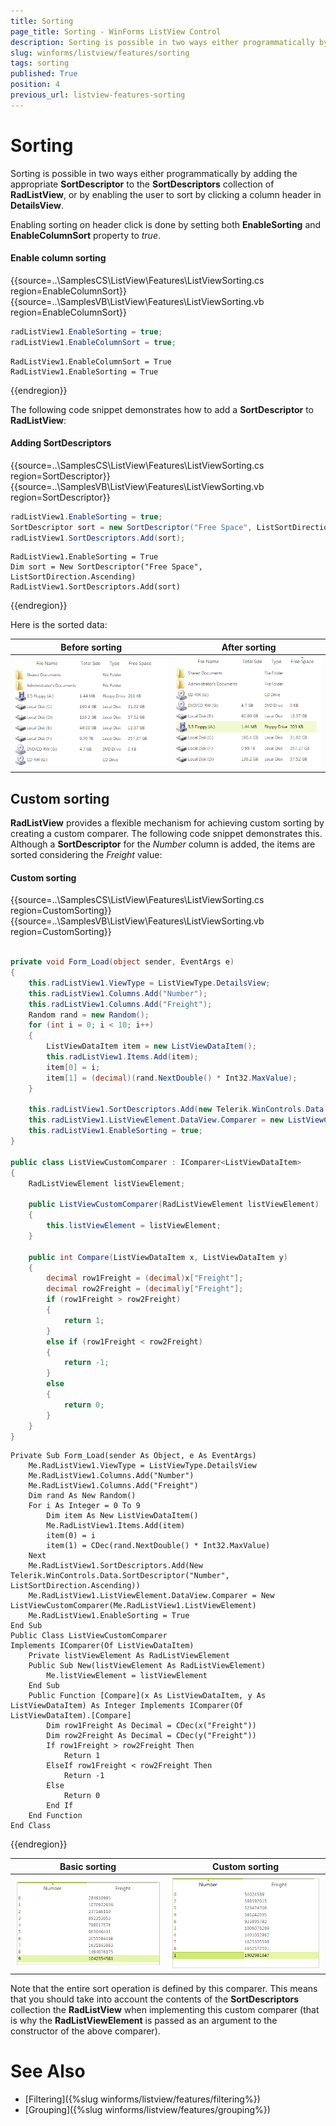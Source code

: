 ```yaml
---
title: Sorting
page_title: Sorting - WinForms ListView Control
description: Sorting is possible in two ways either programmatically by adding the appropriate SortDescriptor to the SortDescriptors collection of WinForms ListView, or by enabling the user to sort by clicking a column header in DetailsView.
slug: winforms/listview/features/sorting
tags: sorting
published: True
position: 4
previous_url: listview-features-sorting
---
```


# Sorting
 
Sorting is possible in two ways either programmatically by adding the appropriate __SortDescriptor__ to the __SortDescriptors__ collection of **RadListView**, or by enabling the user to sort by clicking a column header in __DetailsView__.
        
Enabling sorting on header click is done by setting both __EnableSorting__ and __EnableColumnSort__ property to *true*.

#### Enable column sorting

{{source=..\SamplesCS\ListView\Features\ListViewSorting.cs region=EnableColumnSort}} 
{{source=..\SamplesVB\ListView\Features\ListViewSorting.vb region=EnableColumnSort}} 

````C#
radListView1.EnableSorting = true;
radListView1.EnableColumnSort = true;

````
````VB.NET
RadListView1.EnableColumnSort = True
RadListView1.EnableSorting = True

````

{{endregion}} 

The following code snippet demonstrates how to add a __SortDescriptor__ to **RadListView**:

#### Adding SortDescriptors

{{source=..\SamplesCS\ListView\Features\ListViewSorting.cs region=SortDescriptor}} 
{{source=..\SamplesVB\ListView\Features\ListViewSorting.vb region=SortDescriptor}} 

````C#
radListView1.EnableSorting = true;
SortDescriptor sort = new SortDescriptor("Free Space", ListSortDirection.Ascending);
radListView1.SortDescriptors.Add(sort);

````
````VB.NET
RadListView1.EnableSorting = True
Dim sort = New SortDescriptor("Free Space", ListSortDirection.Ascending)
RadListView1.SortDescriptors.Add(sort)

````

{{endregion}} 

Here is the sorted data:

|Before sorting|After sorting|
|----|----|
|![listview-features-sorting](images/listview-features-sorting.png)|![listview-features-sorting 002](images/listview-features-sorting002.png)|

## Custom sorting

**RadListView** provides a flexible mechanism for achieving custom sorting by creating a custom comparer. The following code snippet demonstrates this. Although a **SortDescriptor** for the *Number* column is added, the items are sorted considering the *Freight* value:

#### Custom sorting

{{source=..\SamplesCS\ListView\Features\ListViewSorting.cs region=CustomSorting}} 
{{source=..\SamplesVB\ListView\Features\ListViewSorting.vb region=CustomSorting}} 

````C#
        
private void Form_Load(object sender, EventArgs e)
{
    this.radListView1.ViewType = ListViewType.DetailsView;
    this.radListView1.Columns.Add("Number");
    this.radListView1.Columns.Add("Freight");
    Random rand = new Random();
    for (int i = 0; i < 10; i++)
    {
        ListViewDataItem item = new ListViewDataItem();
        this.radListView1.Items.Add(item);
        item[0] = i;
        item[1] = (decimal)(rand.NextDouble() * Int32.MaxValue);
    }
    
    this.radListView1.SortDescriptors.Add(new Telerik.WinControls.Data.SortDescriptor("Number", ListSortDirection.Ascending));
    this.radListView1.ListViewElement.DataView.Comparer = new ListViewCustomComparer(this.radListView1.ListViewElement);
    this.radListView1.EnableSorting = true;
}
        
public class ListViewCustomComparer : IComparer<ListViewDataItem>
{
    RadListViewElement listViewElement;
    
    public ListViewCustomComparer(RadListViewElement listViewElement)
    {
        this.listViewElement = listViewElement;
    }
    
    public int Compare(ListViewDataItem x, ListViewDataItem y)
    {
        decimal row1Freight = (decimal)x["Freight"];
        decimal row2Freight = (decimal)y["Freight"];
        if (row1Freight > row2Freight)
        {
            return 1;
        }
        else if (row1Freight < row2Freight)
        {
            return -1;
        }
        else
        {
            return 0;
        }
    }
}

````
````VB.NET
Private Sub Form_Load(sender As Object, e As EventArgs)
    Me.RadListView1.ViewType = ListViewType.DetailsView
    Me.RadListView1.Columns.Add("Number")
    Me.RadListView1.Columns.Add("Freight")
    Dim rand As New Random()
    For i As Integer = 0 To 9
        Dim item As New ListViewDataItem()
        Me.RadListView1.Items.Add(item)
        item(0) = i
        item(1) = CDec(rand.NextDouble() * Int32.MaxValue)
    Next
    Me.RadListView1.SortDescriptors.Add(New Telerik.WinControls.Data.SortDescriptor("Number", ListSortDirection.Ascending))
    Me.RadListView1.ListViewElement.DataView.Comparer = New ListViewCustomComparer(Me.RadListView1.ListViewElement)
    Me.RadListView1.EnableSorting = True
End Sub
Public Class ListViewCustomComparer
Implements IComparer(Of ListViewDataItem)
    Private listViewElement As RadListViewElement
    Public Sub New(listViewElement As RadListViewElement)
        Me.listViewElement = listViewElement
    End Sub
    Public Function [Compare](x As ListViewDataItem, y As ListViewDataItem) As Integer Implements IComparer(Of ListViewDataItem).[Compare]
        Dim row1Freight As Decimal = CDec(x("Freight"))
        Dim row2Freight As Decimal = CDec(y("Freight"))
        If row1Freight > row2Freight Then
            Return 1
        ElseIf row1Freight < row2Freight Then
            Return -1
        Else
            Return 0
        End If
    End Function
End Class

````

{{endregion}} 

|Basic sorting|Custom sorting|
|----|----|
|![listview-features-sorting 003](images/listview-features-sorting003.png)|![listview-features-sorting 004](images/listview-features-sorting004.png)|

Note that the entire sort operation is defined by this comparer. This means that you should take into account the contents of the **SortDescriptors** collection the **RadListView** when implementing this custom comparer (that is why the **RadListViewElement** is passed as an argument to the constructor of the above comparer). 

# See Also

* [Filtering]({%slug winforms/listview/features/filtering%})	
* [Grouping]({%slug winforms/listview/features/grouping%})	 
